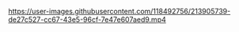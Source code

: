 

https://user-images.githubusercontent.com/118492756/213905739-de27c527-cc67-43e5-96cf-7e47e607aed9.mp4

